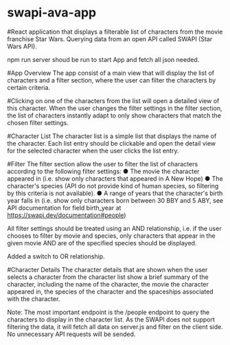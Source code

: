 # swapi-ava-app

#React application that displays a filterable list of characters from the movie franchise Star Wars. Querying data from an open API called SWAPI (Star Wars API).

npm run server shoud be run to start App and fetch all json needed.

#App Overview
The app consist of a main view that will display the list of characters and a filter section, where the user can filter the characters by certain criteria.

#Clicking on one of the characters from the list will open a detailed view of this character. When the user changes the filter settings in the filter section, the list of characters instantly adapt to only show characters that match the chosen filter settings.

#Character List
The character list is a simple list that displays the name of the character. Each list entry should be clickable and open the detail view for the selected character when the user clicks the list entry.

#Filter
The filter section allow the user to filter the list of characters according to the following filter settings:
● The movie the character appeared in (i.e. show only characters that appeared in A New Hope)
● The character's species (API do not provide kind of human species, so filtering by this criteria is not available).
● A range of years that the character's birth year falls in (i.e. show only characters born between 30 BBY and 5 ABY, see API documentation for field birth_year at https://swapi.dev/documentation#people)

All filter settings should be treated using an AND relationship, i.e. if the user chooses to filter by movie and species, only characters that appear in the given movie AND are of the specified species should be displayed.

Added a switch to OR relationship.

#Character Details
The character details that are shown when the user selects a character from the character list show a brief summary of the character, including the name of the character, the movie the character appeared in, the species of the character and the spaceships associated with the character.

Note: The most important endpoint is the /people endpoint to query the characters to display in the character list. As the SWAPI does not support filtering the data, it will fetch all data on server.js and filter on the client side. No unnecessary API requests will be sended.
